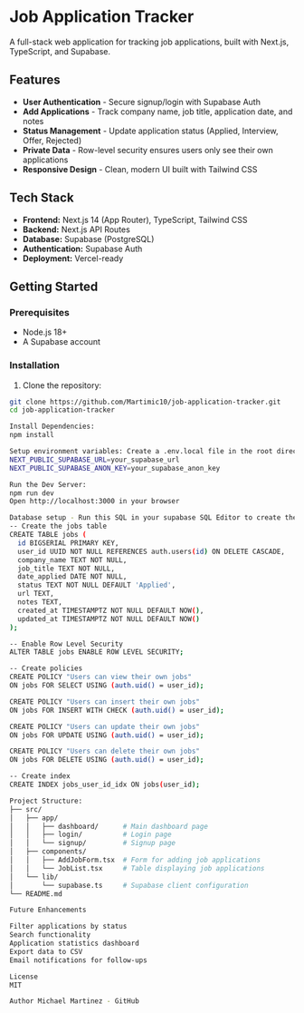 # Job Application Tracker

A full-stack web application for tracking job applications, built with Next.js, TypeScript, and Supabase.

## Features

- **User Authentication** - Secure signup/login with Supabase Auth
- **Add Applications** - Track company name, job title, application date, and notes
- **Status Management** - Update application status (Applied, Interview, Offer, Rejected)
- **Private Data** - Row-level security ensures users only see their own applications
- **Responsive Design** - Clean, modern UI built with Tailwind CSS

## Tech Stack

- **Frontend:** Next.js 14 (App Router), TypeScript, Tailwind CSS
- **Backend:** Next.js API Routes
- **Database:** Supabase (PostgreSQL)
- **Authentication:** Supabase Auth
- **Deployment:** Vercel-ready

## Getting Started

### Prerequisites

- Node.js 18+
- A Supabase account

### Installation

1. Clone the repository:
```bash
git clone https://github.com/Martimic10/job-application-tracker.git
cd job-application-tracker

Install Dependencies:
npm install

Setup environment variables: Create a .env.local file in the root directory:
NEXT_PUBLIC_SUPABASE_URL=your_supabase_url
NEXT_PUBLIC_SUPABASE_ANON_KEY=your_supabase_anon_key

Run the Dev Server:
npm run dev
Open http://localhost:3000 in your browser

Database setup - Run this SQL in your supabase SQL Editor to create the jobs table:
-- Create the jobs table
CREATE TABLE jobs (
  id BIGSERIAL PRIMARY KEY,
  user_id UUID NOT NULL REFERENCES auth.users(id) ON DELETE CASCADE,
  company_name TEXT NOT NULL,
  job_title TEXT NOT NULL,
  date_applied DATE NOT NULL,
  status TEXT NOT NULL DEFAULT 'Applied',
  url TEXT,
  notes TEXT,
  created_at TIMESTAMPTZ NOT NULL DEFAULT NOW(),
  updated_at TIMESTAMPTZ NOT NULL DEFAULT NOW()
);

-- Enable Row Level Security
ALTER TABLE jobs ENABLE ROW LEVEL SECURITY;

-- Create policies
CREATE POLICY "Users can view their own jobs"
ON jobs FOR SELECT USING (auth.uid() = user_id);

CREATE POLICY "Users can insert their own jobs"
ON jobs FOR INSERT WITH CHECK (auth.uid() = user_id);

CREATE POLICY "Users can update their own jobs"
ON jobs FOR UPDATE USING (auth.uid() = user_id);

CREATE POLICY "Users can delete their own jobs"
ON jobs FOR DELETE USING (auth.uid() = user_id);

-- Create index
CREATE INDEX jobs_user_id_idx ON jobs(user_id);

Project Structure:
├── src/
│   ├── app/
│   │   ├── dashboard/      # Main dashboard page
│   │   ├── login/          # Login page
│   │   └── signup/         # Signup page
│   ├── components/
│   │   ├── AddJobForm.tsx  # Form for adding job applications
│   │   └── JobList.tsx     # Table displaying job applications
│   └── lib/
│       └── supabase.ts     # Supabase client configuration
└── README.md

Future Enhancements

Filter applications by status
Search functionality
Application statistics dashboard
Export data to CSV
Email notifications for follow-ups

License
MIT

Author Michael Martinez - GitHub
